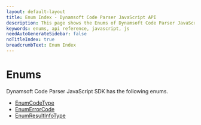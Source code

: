 ```yaml
---
layout: default-layout
title: Enum Index - Dynamsoft Code Parser JavaScript API
description: This page shows the Enums of Dynamsoft Code Parser JavaScript SDK.
keywords: enums, api reference, javascript, js
needAutoGenerateSidebar: false
noTitleIndex: true
breadcrumbText: Enum Index
---
```


# Enums

Dynamsoft Code Parser JavaScript SDK has the following enums.

* [EnumCodeType](enumcodetype.html)
* [EnumErrorCode](enumerrorcode.html)
* [EnumResultInfoType](enumresultinfotype.html)
